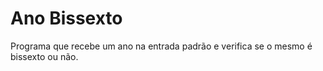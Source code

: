 # Ano Bissexto

Programa que recebe um ano na entrada padrão e verifica se o mesmo é bissexto ou não.